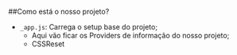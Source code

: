 

##Como está o nosso projeto?

- `_app.js`: Carrega o setup base do projeto;
    - Aqui vão ficar os Providers de informação do nosso projeto;
    - CSSReset